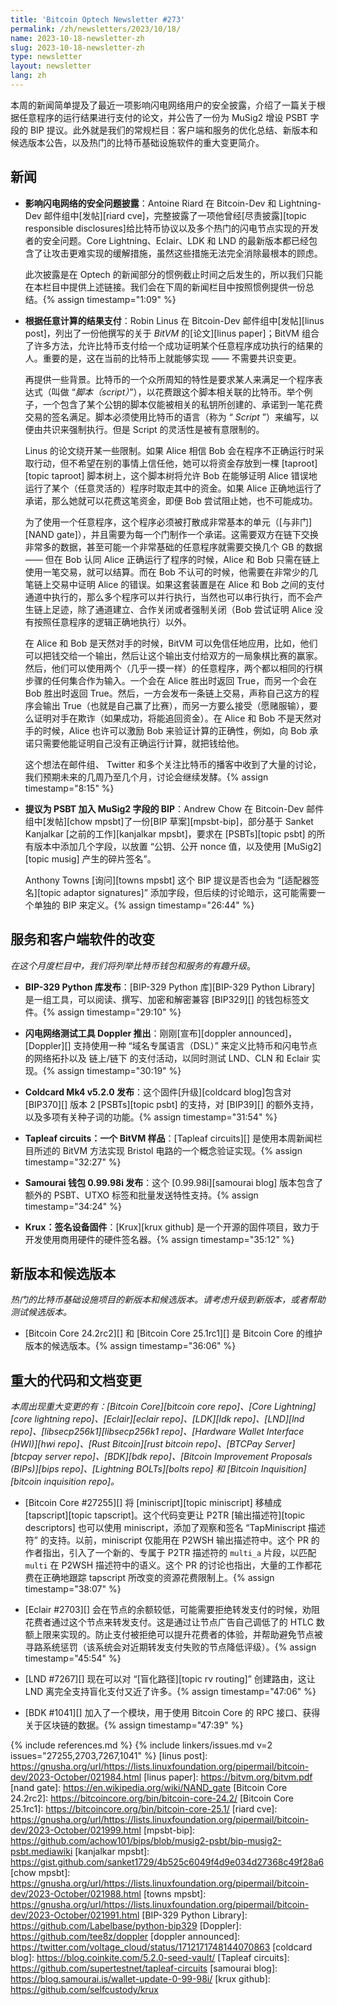 ```yaml
---
title: 'Bitcoin Optech Newsletter #273'
permalink: /zh/newsletters/2023/10/18/
name: 2023-10-18-newsletter-zh
slug: 2023-10-18-newsletter-zh
type: newsletter
layout: newsletter
lang: zh
---
```


本周的新闻简单提及了最近一项影响闪电网络用户的安全披露，介绍了一篇关于根据任意程序的运行结果进行支付的论文，并公告了一份为 MuSig2 增设 PSBT 字段的 BIP 提议。此外就是我们的常规栏目：客户端和服务的优化总结、新版本和候选版本公告，以及热门的比特币基础设施软件的重大变更简介。

## 新闻

- **<!--security-disclosure-of-issue-affecting-ln-->影响闪电网络的安全问题披露**：Antoine Riard 在 Bitcoin-Dev 和 Lightning-Dev 邮件组中[发帖][riard cve]，完整披露了一项他曾经[尽责披露][topic responsible disclosures]给比特币协议以及多个热门的闪电节点实现的开发者的安全问题。Core Lightning、Eclair、LDK 和 LND 的最新版本都已经包含了让攻击更难实现的缓解措施，虽然这些措施无法完全消除最根本的顾虑。

    此次披露是在 Optech 的新闻部分的惯例截止时间之后发生的，所以我们只能在本栏目中提供上述链接。我们会在下周的新闻栏目中按照惯例提供一份总结。{% assign timestamp="1:09" %}

- **<!--payments-contingent-on-arbitrary-computation-->根据任意计算的结果支付**：Robin Linus 在 Bitcoin-Dev 邮件组中[发帖][linus post]，列出了一份他撰写的关于 *BitVM* 的[论文][linus paper]；BitVM 组合了许多方法，允许比特币支付给一个成功证明某个任意程序成功执行的结果的人。重要的是，这在当前的比特币上就能够实现 —— 不需要共识变更。

    再提供一些背景。比特币的一个众所周知的特性是要求某人来满足一个程序表达式（叫做 “*脚本（script）*”），以花费跟这个脚本相关联的比特币。举个例子，一个包含了某个公钥的脚本仅能被相关的私钥所创建的、承诺到一笔花费交易的签名满足。脚本必须使用比特币的语言（称为 “ *Script* ”）来编写，以便由共识来强制执行。但是 Script 的灵活性是被有意限制的。

    Linus 的论文绕开某一些限制。如果 Alice 相信 Bob 会在程序不正确运行时采取行动，但不希望在别的事情上信任他，她可以将资金存放到一棵 [taproot][topic taproot] 脚本树上，这个脚本树将允许 Bob 在能够证明 Alice 错误地运行了某个（任意灵活的）程序时取走其中的资金。如果 Alice 正确地运行了承诺，那么她就可以花费这笔资金，即便 Bob 尝试阻止她，也不可能成功。

    为了使用一个任意程序，这个程序必须被打散成非常基本的单元（[与非门][NAND gate]），并且需要为每一个门制作一个承诺。这需要双方在链下交换非常多的数据，甚至可能一个非常基础的任意程序就需要交换几个 GB 的数据 —— 但在 Bob 认同 Alice 正确运行了程序的时候，Alice 和 Bob 只需在链上使用一笔交易，就可以结算。而在 Bob 不认可的时候，他需要在非常少的几笔链上交易中证明 Alice 的错误。如果这套装置是在 Alice 和 Bob 之间的支付通道中执行的，那么多个程序可以并行执行，当然也可以串行执行，而不会产生链上足迹，除了通道建立、合作关闭或者强制关闭（Bob 尝试证明 Alice 没有按照任意程序的逻辑正确地执行）以外。

    在 Alice 和 Bob 是天然对手的时候，BitVM 可以免信任地应用，比如，他们可以把钱交给一个输出，然后让这个输出支付给双方的一局象棋比赛的赢家。然后，他们可以使用两个（几乎一摸一样）的任意程序，两个都以相同的行棋步骤的任何集合作为输入。一个会在 Alice 胜出时返回 True，而另一个会在 Bob 胜出时返回 True。然后，一方会发布一条链上交易，声称自己这方的程序会输出 True（也就是自己赢了比赛），而另一方要么接受（愿赌服输），要么证明对手在欺诈（如果成功，将能追回资金）。在 Alice 和 Bob 不是天然对手的时候，Alice 也许可以激励 Bob 来验证计算的正确性，例如，向 Bob 承诺只需要他能证明自己没有正确运行计算，就把钱给他。

    这个想法在邮件组、 Twitter 和多个关注比特币的播客中收到了大量的讨论，我们预期未来的几周乃至几个月，讨论会继续发酵。{% assign timestamp="8:15" %}

- **<!--proposed-bip-for-musig2-fields-in-psbts-->提议为 PSBT 加入 MuSig2 字段的 BIP**：Andrew Chow 在 Bitcoin-Dev 邮件组中[发帖][chow mpsbt]了一份[BIP 草案][mpsbt-bip]，部分基于 Sanket Kanjalkar [之前的工作][kanjalkar mpsbt]，要求在 [PSBTs][topic psbt] 的所有版本中添加几个字段，以放置 “公钥、公开 nonce 值，以及使用 [MuSig2][topic musig] 产生的碎片签名”。

    Anthony Towns [询问][towns mpsbt] 这个 BIP 提议是否也会为 “[适配器签名][topic adaptor signatures]” 添加字段，但后续的讨论暗示，这可能需要一个单独的 BIP 来定义。{% assign timestamp="26:44" %}

## 服务和客户端软件的改变

*在这个月度栏目中，我们将列举比特币钱包和服务的有趣升级*。

- **<!--bip329-python-library-released-->BIP-329 Python 库发布**：[BIP-329 Python 库][BIP-329 Python Library] 是一组工具，可以阅读、撰写、加密和解密兼容 [BIP329][] 的钱包标签文件。{% assign timestamp="29:10" %}

- **<!--ln-testing-tool-doppler-announced-->闪电网络测试工具 Doppler 推出**：刚刚[宣布][doppler announced]，[Doppler][] 支持使用一种 “域名专属语言（DSL）” 来定义比特币和闪电节点的网络拓扑以及 链上/链下 的支付活动，以同时测试 LND、CLN 和 Eclair 实现。{% assign timestamp="30:19" %}

- **<!--coldcard-mk4-v520-released-->Coldcard Mk4 v5.2.0 发布**：这个固件[升级][coldcard blog]包含对 [BIP370][] 版本 2 [PSBTs][topic psbt] 的支持，对 [BIP39][] 的额外支持，以及多项有关种子词的功能。{% assign timestamp="31:54" %}

- **<!--tapleaf-circuits-a-bitvm-demo-->Tapleaf circuits：一个 BitVM 样品**：[Tapleaf circuits][] 是使用本周新闻栏目所述的 BitVM 方法实现 Bristol 电路的一个概念验证实现。{% assign timestamp="32:27" %}

- **<!--samourai-wallet-09998i-released-->Samourai 钱包 0.99.98i 发布**：这个 [0.99.98i][samourai blog] 版本包含了额外的 PSBT、UTXO 标签和批量发送特性支持。{% assign timestamp="34:24" %}

- **<!--krux-signing-device-firmware-->Krux：签名设备固件**：[Krux][krux github] 是一个开源的固件项目，致力于开发使用商用硬件的硬件签名器。{% assign timestamp="35:12" %}

## 新版本和候选版本

*热门的比特币基础设施项目的新版本和候选版本。请考虑升级到新版本，或者帮助测试候选版本。*

- [Bitcoin Core 24.2rc2][] 和 [Bitcoin Core 25.1rc1][] 是 Bitcoin Core 的维护版本的候选版本。{% assign timestamp="36:06" %}

## 重大的代码和文档变更

*本周出现重大变更的有：[Bitcoin Core][bitcoin core repo]、[Core Lightning][core lightning repo]、[Eclair][eclair repo]、[LDK][ldk repo]、[LND][lnd repo]、[libsecp256k1][libsecp256k1 repo]、[Hardware Wallet Interface (HWI)][hwi repo]、[Rust Bitcoin][rust bitcoin repo]、[BTCPay Server][btcpay server repo]、[BDK][bdk repo]、[Bitcoin Improvement Proposals (BIPs)][bips repo]、[Lightning BOLTs][bolts repo] 和 [Bitcoin Inquisition][bitcoin inquisition repo]。*

- [Bitcoin Core #27255][] 将 [miniscript][topic miniscript] 移植成 [tapscript][topic tapscript]。这个代码变更让 P2TR [输出描述符][topic descriptors] 也可以使用 miniscript，添加了观察和签名 “TapMiniscript 描述符” 的支持。以前，miniscript 仅能用在 P2WSH 输出描述符中。这个 PR 的作者指出，引入了一个新的、专属于 P2TR 描述符的 `multi_a` 片段，以匹配 `multi` 在 P2WSH 描述符中的语义。这个 PR 的讨论也指出，大量的工作都花费在正确地跟踪 tapscript 所改变的资源花费限制上。{% assign timestamp="38:07" %}

- [Eclair #2703][] 会在节点的余额较低，可能需要拒绝转发支付的时候，劝阻花费者通过这个节点来转发支付。这是通过让节点广告自己调低了的 HTLC 数额上限来实现的。防止支付被拒绝可以提升花费者的体验，并帮助避免节点被寻路系统惩罚（该系统会对近期转发支付失败的节点降低评级）。{% assign timestamp="45:54" %}

- [LND #7267][] 现在可以对 “[盲化路径][topic rv routing]” 创建路由，这让 LND 离完全支持盲化支付又近了许多。{% assign timestamp="47:06" %}

- [BDK #1041][] 加入了一个模块，用于使用 Bitcoin Core 的 RPC 接口、获得关于区块链的数据。{% assign timestamp="47:39" %}


{% include references.md %}
{% include linkers/issues.md v=2 issues="27255,2703,7267,1041" %}
[linus post]: https://gnusha.org/url/https://lists.linuxfoundation.org/pipermail/bitcoin-dev/2023-October/021984.html
[linus paper]: https://bitvm.org/bitvm.pdf
[nand gate]: https://en.wikipedia.org/wiki/NAND_gate
[Bitcoin Core 24.2rc2]: https://bitcoincore.org/bin/bitcoin-core-24.2/
[Bitcoin Core 25.1rc1]: https://bitcoincore.org/bin/bitcoin-core-25.1/
[riard cve]: https://gnusha.org/url/https://lists.linuxfoundation.org/pipermail/bitcoin-dev/2023-October/021999.html
[mpsbt-bip]: https://github.com/achow101/bips/blob/musig2-psbt/bip-musig2-psbt.mediawiki
[kanjalkar mpsbt]: https://gist.github.com/sanket1729/4b525c6049f4d9e034d27368c49f28a6
[chow mpsbt]: https://gnusha.org/url/https://lists.linuxfoundation.org/pipermail/bitcoin-dev/2023-October/021988.html
[towns mpsbt]: https://gnusha.org/url/https://lists.linuxfoundation.org/pipermail/bitcoin-dev/2023-October/021991.html
[BIP-329 Python Library]: https://github.com/Labelbase/python-bip329
[Doppler]: https://github.com/tee8z/doppler
[doppler announced]: https://twitter.com/voltage_cloud/status/1712171748144070863
[coldcard blog]: https://blog.coinkite.com/5.2.0-seed-vault/
[Tapleaf circuits]: https://github.com/supertestnet/tapleaf-circuits
[samourai blog]: https://blog.samourai.is/wallet-update-0-99-98i/
[krux github]: https://github.com/selfcustody/krux
